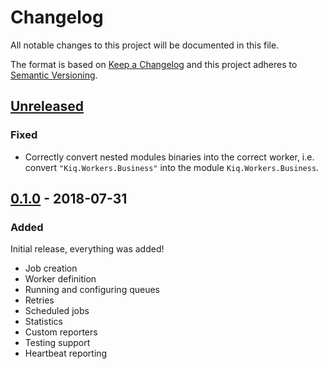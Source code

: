 # Changelog

All notable changes to this project will be documented in this file.

The format is based on [Keep a Changelog](http://keepachangelog.com/en/1.0.0/)
and this project adheres to [Semantic Versioning](http://semver.org/spec/v2.0.0.html).

## [Unreleased]

### Fixed

- Correctly convert nested modules binaries into the correct worker, i.e.
  convert `"Kiq.Workers.Business"` into the module `Kiq.Workers.Business`.

## [0.1.0] - 2018-07-31

### Added

Initial release, everything was added!

- Job creation
- Worker definition
- Running and configuring queues
- Retries
- Scheduled jobs
- Statistics
- Custom reporters
- Testing support
- Heartbeat reporting

[Unreleased]: https://github.com/sorentwo/kiq/compare/v0.1.0...HEAD
[0.1.0]: https://github.com/sorentwo/kiq/compare/e6106af2506...v0.1.0

